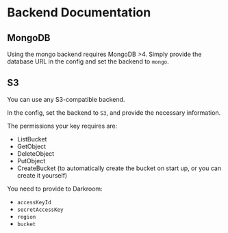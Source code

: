 # Backend Documentation

## MongoDB

Using the mongo backend requires MongoDB >4. Simply provide the database URL in the config and set the backend to `mongo`.

## S3

You can use any S3-compatible backend.

In the config, set the backend to `S3`, and provide the necessary information.

The permissions your key requires are:
 - ListBucket
 - GetObject
 - DeleteObject
 - PutObject
 - CreateBucket (to automatically create the bucket on start up, or you can create it yourself)

You need to provide to Darkroom:
 - `accessKeyId`
 - `secretAccessKey`
 - `region`
 - `bucket`
